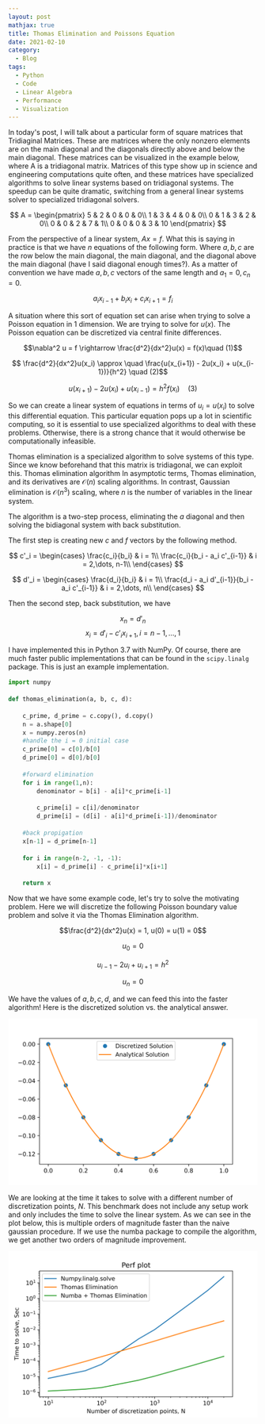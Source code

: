 ```yaml
---
layout: post
mathjax: true
title: Thomas Elimination and Poissons Equation
date: 2021-02-10
category:
  - Blog
tags:
  - Python
  - Code
  - Linear Algebra
  - Performance
  - Visualization
---
```


In today's post, I will talk about a particular form of square matrices that Tridiaginal Matrices. These are matrices where the only nonzero elements are on the main diagonal and the diagonals directly above and below the main diagonal. These matrices can be visualized in the example below, where A is a tridiagonal matrix. Matrices of this type show up in science and engineering computations quite often, and these matrices have specialized algorithms to solve linear systems based on tridiagonal systems. The speedup can be quite dramatic, switching from a general linear systems solver to specialized tridiagonal solvers.

$$
A  = 
\begin{pmatrix}
5 & 2 & 0 & 0 & 0\\
1 & 3 & 4 & 0 & 0\\
0 & 1 & 3 & 2 & 0\\
0 & 0 & 2 & 7 & 1\\
0 & 0 & 0 & 3 & 10
\end{pmatrix}
$$

From the perspective of a linear system, $Ax = f$. What this is saying in practice is that we have $n$ equations of the following form. Where $a,b,c$ are the row below the main diagonal, the main diagonal, and the diagonal above the main diagonal (have I said diagonal enough times?). As a matter of convention we have made $a,b,c$ vectors of the same length and  $a_1 = 0, c_n = 0$.

$$a_ix_{i-1} + b_ix_i + c_ix_{i+1} = f_i$$

A situation where this sort of equation set can arise when trying to solve a Poisson equation in 1 dimension. We are trying to solve for $u(x)$. The Poisson equation can be discretized via central finite differences.

$$\nabla^2 u = f \rightarrow \frac{d^2}{dx^2}u(x) = f(x)\quad (1)$$

$$ \frac{d^2}{dx^2}u(x_i) \approx \quad \frac{u(x_{i+1}) - 2u(x_i) + u(x_{i-1})}{h^2} \quad (2)$$

$$u(x_{i+1}) - 2u(x_i) + u(x_{i-1}) = h^2 f(x_i) \quad (3)$$

So we can create a linear system of equations in terms of $u_i = u(x_i)$ to solve this differential equation. This particular equation pops up a lot in scientific computing, so it is essential to use specialized algorithms to deal with these problems. Otherwise, there is a strong chance that it would otherwise be computationally infeasible.

Thomas elimination is a specialized algorithm to solve systems of this type. Since we know beforehand that this matrix is tridiagonal, we can exploit this. Thomas elimination algorithm In asymptotic terms, Thomas elimination, and its derivatives are $\mathcal{O}(n)$ scaling algorithms. In contrast, Gaussian elimination is $\mathcal{O}(n^3)$ scaling, where $n$ is the number of variables in the linear system.

The algorithm is a two-step process, eliminating the $a$ diagonal and then solving the bidiagonal system with back substitution.

The first step is creating new $c$ and $f$ vectors by the following method.

$$
    c'_i =  
    \begin{cases}
    \frac{c_i}{b_i} & i = 1\\
    \frac{c_i}{b_i - a_i c'_{i-1}} & i = 2,\dots, n-1\\
    \end{cases}
$$

$$
    d'_i =  
    \begin{cases}
    \frac{d_i}{b_i} & i = 1\\
    \frac{d_i - a_i d'_{i-1}}{b_i - a_i c'_{i-1}} & i = 2,\dots, n\\
    \end{cases}
$$

Then the second step, back substitution, we have 

$$x_n = d'_n$$
$$x_i = d'_{i} - c'_i x_{i+1}, i = n-1, \dots, 1$$

I have implemented this in Python 3.7 with NumPy. Of course, there are much faster public implementations that can be found in the ```scipy.linalg``` package. This is just an example implementation.

```python
import numpy

def thomas_elimination(a, b, c, d):
    
    c_prime, d_prime = c.copy(), d.copy()
    n = a.shape[0]
    x = numpy.zeros(n) 
    #handle the i = 0 initial case
    c_prime[0] = c[0]/b[0]
    d_prime[0] = d[0]/b[0]
    
    #forward elimination
    for i in range(1,n):
        denominator = b[i] - a[i]*c_prime[i-1]
        
        c_prime[i] = c[i]/denominator
        d_prime[i] = (d[i] - a[i]*d_prime[i-1])/denominator
    
    #back propigation
    x[n-1] = d_prime[n-1]
    
    for i in range(n-2, -1, -1):
        x[i] = d_prime[i] - c_prime[i]*x[i+1]
    
    return x

```

Now that we have some example code, let's try to solve the motivating problem. Here we will discretize the following Poisson boundary value problem and solve it via the Thomas Elimination algorithm.

$$\frac{d^2}{dx^2}u(x) = 1, u(0) = u(1) = 0$$

$$u_0 = 0$$

$$u_{i-1} - 2u_i + u_{i+1} = h^2$$

$$u_n = 0$$

We have the values of $a,b,c,d$, and we can feed this into the faster algorithm! Here is the discretized solution vs. the analytical answer.

![](/assets/imgs/thomas_compare.png)

We are looking at the time it takes to solve with a different number of discretization points, $N$. This benchmark does not include any setup work and only includes the time to solve the linear system. As we can see in the plot below, this is multiple orders of magnitude faster than the naive gaussian procedure. If we use the numba package to compile the algorithm, we get another two orders of magnitude improvement.

![](/assets/imgs/thomas_perf.png)







